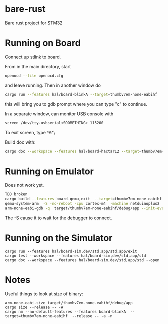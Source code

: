 # bare-rust

Bare rust project for STM32 

# Running on Board

Connect up stlink to board. 

From in the main directory, start
```sh
openocd --file openocd.cfg 
```
and leave running. Then in another window do 
```sh
cargo run --features hal/board-blinkA --target=thumbv7em-none-eabihf
```
this will bring you to gdb prompt where you can type "c" to continue.

In a separate window, can monitor USB console with
```sh
screen /dev/tty.usbserial<SOOMETHING> 115200
```
To exit screen, type ^A^\ 

Build doc with:
```sh
cargo doc --workspace --features hal/board-hactar12 --target=thumbv7em-none-eabihf --open
```

# Running on Emulator

Does not work yet. 

```sh
TBD broken
cargo build --features board-qemu,exit  --target=thumbv7em-none-eabihf 
qemu-system-arm  -S -no-reboot -cpu cortex-m4  -machine netduinoplus2  -gdb tcp::3333  -nographic  -semihosting-config enable=on,target=native -kernel target/thumbv7em-none-eabihf/debug/app  --trace "memory_region_ops_*" 
arm-none-eabi-gdb -q  target/thumbv7em-none-eabihf/debug/app --init-eval-command="target extended-remote localhost:3333"
```
The -S cause it to wait for the debugger to connect.  

# Running on the Simulator

```aiignore
cargo run --features hal/board-sim,dev/std,app/std,app/exit
cargo test --workspace --features hal/board-sim,dev/std,app/std
cargo doc --workspace --features hal/board-sim,dev/std,app/std --open
```

# Notes

Useful things to look at size of binary:
```aiignore
arm-none-eabi-size target/thumbv7em-none-eabihf/debug/app
cargo size --release -- -A
cargo nm --no-default-features --features board-blinkA  --target=thumbv7em-none-eabihf  --release -- -a -n
```
